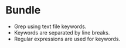 # Bundle
- Grep using text file keywords.
- Keywords are separated by line breaks.
- Regular expressions are used for keywords.
